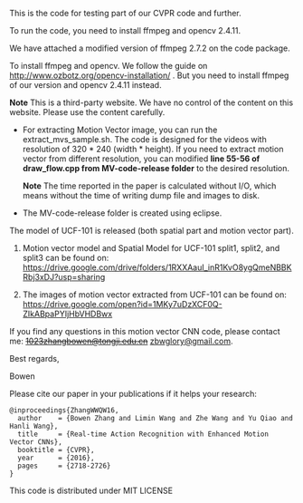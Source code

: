 This is the code for testing part of our CVPR code and further.

To run the code, you need to install ffmpeg and opencv 2.4.11.

We have attached a modified version of ffmpeg 2.7.2 on the code package.

To install ffmpeg and opencv. We follow the guide on http://www.ozbotz.org/opencv-installation/ . But you need to install ffmpeg of our version and opencv 2.4.11 instead.

**Note** This is a third-party website. We have no control of the content on this website. Please use the content carefully.

- For extracting Motion Vector image, you can run the extract_mvs_sample.sh. The code is designed for the videos with resolution of 320 * 240 (width * height). If you need to extract motion vector from different resolution, you can modified **line 55-56 of draw_flow.cpp from MV-code-release folder** to the desired resolution.


    **Note** The time reported in the paper is calculated without I/O, which means without the time of writing dump file and images to disk.

- The MV-code-release folder is created using eclipse.

The model of UCF-101 is released (both spatial part and motion vector part).
1. Motion vector model and Spatial Model for UCF-101 split1, split2, and split3 can be found on: https://drive.google.com/drive/folders/1RXXAauI_inR1KvO8ygQmeNBBKRbj3xDJ?usp=sharing

2. The images of motion vector extracted from UCF-101 can be found on: https://drive.google.com/open?id=1MKy7uDzXCF0Q-ZIkABpaPYIjHbVHDBwx


If you find any questions in this motion vector CNN code, please contact me: ~~1023zhangbowen@tongji.edu.cn~~ zbwglory@gmail.com.

Best regards,

Bowen


Please cite our paper in your publications if it helps your research:


    @inproceedings{ZhangWWQW16,
      author    = {Bowen Zhang and Limin Wang and Zhe Wang and Yu Qiao and Hanli Wang},
      title     = {Real-time Action Recognition with Enhanced Motion Vector CNNs},
      booktitle = {CVPR},
      year      = {2016},
      pages     = {2718-2726}
    }

This code is distributed under MIT LICENSE

